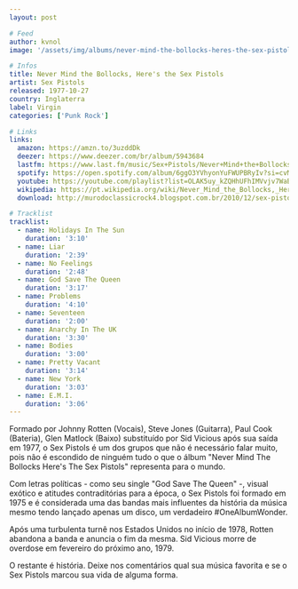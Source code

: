 ```yaml
---
layout: post

# Feed
author: kvnol
image: '/assets/img/albums/never-mind-the-bollocks-heres-the-sex-pistols.jpg'

# Infos
title: Never Mind the Bollocks, Here's the Sex Pistols
artist: Sex Pistols
released: 1977-10-27
country: Inglaterra
label: Virgin
categories: ['Punk Rock']

# Links
links:
  amazon: https://amzn.to/3uzddDk
  deezer: https://www.deezer.com/br/album/5943684
  lastfm: https://www.last.fm/music/Sex+Pistols/Never+Mind+the+Bollocks+Here%27s+the+Sex+Pistols
  spotify: https://open.spotify.com/album/6ggO3YVhyonYuFWUPBRyIv?si=cvMMGivXTpGPdQ377sJEeA
  youtube: https://youtube.com/playlist?list=OLAK5uy_kZQHhUFhIMVvjv7WaBcI3jxW7E-dtesN4
  wikipedia: https://pt.wikipedia.org/wiki/Never_Mind_the_Bollocks,_Here%27s_the_Sex_Pistols
  download: http://murodoclassicrock4.blogspot.com.br/2010/12/sex-pistols-discografia.html

# Tracklist
tracklist:
  - name: Holidays In The Sun
    duration: '3:10'
  - name: Liar
    duration: '2:39'
  - name: No Feelings
    duration: '2:48'
  - name: God Save The Queen
    duration: '3:17'
  - name: Problems
    duration: '4:10'
  - name: Seventeen
    duration: '2:00'
  - name: Anarchy In The UK
    duration: '3:30'
  - name: Bodies
    duration: '3:00'
  - name: Pretty Vacant
    duration: '3:14'
  - name: New York
    duration: '3:03'
  - name: E.M.I.
    duration: '3:06'
---
```


Formado por Johnny Rotten (Vocais), Steve Jones (Guitarra), Paul Cook (Bateria), Glen Matlock (Baixo) substituído por Sid Vicious após sua saída em 1977, o Sex Pistols é um dos grupos que não é necessário falar muito, pois não é escondido de ninguém tudo o que o álbum "Never Mind The Bollocks Here's The Sex Pistols" representa para o mundo.

Com letras políticas - como seu single "God Save The Queen" -, visual exótico e atitudes contraditórias para a época, o Sex Pistols foi formado em 1975 e é considerada uma das bandas mais influentes da história da música mesmo tendo lançado apenas um disco, um verdadeiro #OneAlbumWonder.

Após uma turbulenta turnê nos Estados Unidos no início de 1978, Rotten abandona a banda e anuncia o fim da mesma. Sid Vicious morre de overdose em fevereiro do próximo ano, 1979.

O restante é história. Deixe nos comentários qual sua música favorita e se o Sex Pistols marcou sua vida de alguma forma.
